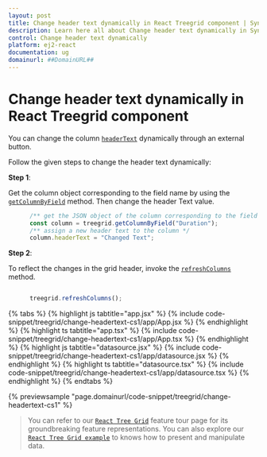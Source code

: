 ```yaml
---
layout: post
title: Change header text dynamically in React Treegrid component | Syncfusion
description: Learn here all about Change header text dynamically in Syncfusion React Treegrid component of Syncfusion Essential JS 2 and more.
control: Change header text dynamically 
platform: ej2-react
documentation: ug
domainurl: ##DomainURL##
---
```


# Change header text dynamically in React Treegrid component

You can change the column [`headerText`](https://ej2.syncfusion.com/react/documentation/api/treegrid/column/#headertext) dynamically through an external button.

Follow the given steps to change the header text dynamically:

**Step 1**:

Get the column object corresponding to the field name by using the [`getColumnByField`](https://ej2.syncfusion.com/react/documentation/api/treegrid/#getcolumnbyfield) method.
Then change the header Text value.

```ts
      /** get the JSON object of the column corresponding to the field name */
      const column = treegrid.getColumnByField("Duration");
      /** assign a new header text to the column */
      column.headerText = "Changed Text";
```

**Step 2**:

To reflect the changes in the grid header, invoke the [`refreshColumns`](https://ej2.syncfusion.com/react/documentation/api/treegrid/#refreshcolumns) method.

```ts

      treegrid.refreshColumns();

```

{% tabs %}
{% highlight js tabtitle="app.jsx" %}
{% include code-snippet/treegrid/change-headertext-cs1/app/App.jsx %}
{% endhighlight %}
{% highlight ts tabtitle="app.tsx" %}
{% include code-snippet/treegrid/change-headertext-cs1/app/App.tsx %}
{% endhighlight %}
{% highlight js tabtitle="datasource.jsx" %}
{% include code-snippet/treegrid/change-headertext-cs1/app/datasource.jsx %}
{% endhighlight %}
{% highlight ts tabtitle="datasource.tsx" %}
{% include code-snippet/treegrid/change-headertext-cs1/app/datasource.tsx %}
{% endhighlight %}
{% endtabs %}

 {% previewsample "page.domainurl/code-snippet/treegrid/change-headertext-cs1" %}

> You can refer to our [`React Tree Grid`](https://www.syncfusion.com/react-components/react-tree-grid) feature tour page for its groundbreaking feature representations. You can also explore our [`React Tree Grid example`](https://ej2.syncfusion.com/react/demos/#/material/treegrid/treegrid-overview) to knows how to present and manipulate data.